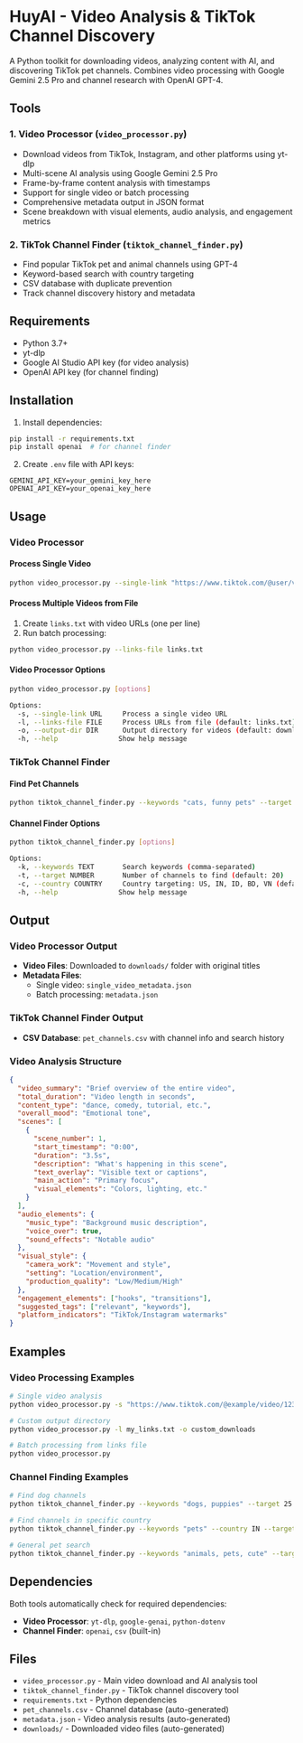 # HuyAI - Video Analysis & TikTok Channel Discovery

A Python toolkit for downloading videos, analyzing content with AI, and discovering TikTok pet channels. Combines video processing with Google Gemini 2.5 Pro and channel research with OpenAI GPT-4.

## Tools

### 1. Video Processor (`video_processor.py`)
- Download videos from TikTok, Instagram, and other platforms using yt-dlp
- Multi-scene AI analysis using Google Gemini 2.5 Pro
- Frame-by-frame content analysis with timestamps
- Support for single video or batch processing
- Comprehensive metadata output in JSON format
- Scene breakdown with visual elements, audio analysis, and engagement metrics

### 2. TikTok Channel Finder (`tiktok_channel_finder.py`)
- Find popular TikTok pet and animal channels using GPT-4
- Keyword-based search with country targeting
- CSV database with duplicate prevention
- Track channel discovery history and metadata

## Requirements

- Python 3.7+
- yt-dlp
- Google AI Studio API key (for video analysis)
- OpenAI API key (for channel finding)

## Installation

1. Install dependencies:
```bash
pip install -r requirements.txt
pip install openai  # for channel finder
```

2. Create `.env` file with API keys:
```
GEMINI_API_KEY=your_gemini_key_here
OPENAI_API_KEY=your_openai_key_here
```

## Usage

### Video Processor

#### Process Single Video
```bash
python video_processor.py --single-link "https://www.tiktok.com/@user/video/123456789"
```

#### Process Multiple Videos from File
1. Create `links.txt` with video URLs (one per line)
2. Run batch processing:
```bash
python video_processor.py --links-file links.txt
```

#### Video Processor Options
```bash
python video_processor.py [options]

Options:
  -s, --single-link URL     Process a single video URL
  -l, --links-file FILE     Process URLs from file (default: links.txt)
  -o, --output-dir DIR      Output directory for videos (default: downloads)
  -h, --help               Show help message
```

### TikTok Channel Finder

#### Find Pet Channels
```bash
python tiktok_channel_finder.py --keywords "cats, funny pets" --target 30 --country US
```

#### Channel Finder Options
```bash
python tiktok_channel_finder.py [options]

Options:
  -k, --keywords TEXT       Search keywords (comma-separated)
  -t, --target NUMBER       Number of channels to find (default: 20)
  -c, --country COUNTRY     Country targeting: US, IN, ID, BD, VN (default: US)
  -h, --help               Show help message
```

## Output

### Video Processor Output
- **Video Files**: Downloaded to `downloads/` folder with original titles
- **Metadata Files**: 
  - Single video: `single_video_metadata.json`
  - Batch processing: `metadata.json`

### TikTok Channel Finder Output
- **CSV Database**: `pet_channels.csv` with channel info and search history

### Video Analysis Structure
```json
{
  "video_summary": "Brief overview of the entire video",
  "total_duration": "Video length in seconds",
  "content_type": "dance, comedy, tutorial, etc.",
  "overall_mood": "Emotional tone",
  "scenes": [
    {
      "scene_number": 1,
      "start_timestamp": "0:00",
      "duration": "3.5s",
      "description": "What's happening in this scene",
      "text_overlay": "Visible text or captions",
      "main_action": "Primary focus",
      "visual_elements": "Colors, lighting, etc."
    }
  ],
  "audio_elements": {
    "music_type": "Background music description",
    "voice_over": true,
    "sound_effects": "Notable audio"
  },
  "visual_style": {
    "camera_work": "Movement and style",
    "setting": "Location/environment",
    "production_quality": "Low/Medium/High"
  },
  "engagement_elements": ["hooks", "transitions"],
  "suggested_tags": ["relevant", "keywords"],
  "platform_indicators": "TikTok/Instagram watermarks"
}
```

## Examples

### Video Processing Examples
```bash
# Single video analysis
python video_processor.py -s "https://www.tiktok.com/@example/video/123"

# Custom output directory
python video_processor.py -l my_links.txt -o custom_downloads

# Batch processing from links file
python video_processor.py
```

### Channel Finding Examples
```bash
# Find dog channels
python tiktok_channel_finder.py --keywords "dogs, puppies" --target 25

# Find channels in specific country
python tiktok_channel_finder.py --keywords "pets" --country IN --target 50

# General pet search
python tiktok_channel_finder.py --keywords "animals, pets, cute" --target 100
```

## Dependencies

Both tools automatically check for required dependencies:
- **Video Processor**: `yt-dlp`, `google-genai`, `python-dotenv`
- **Channel Finder**: `openai`, `csv` (built-in)

## Files

- `video_processor.py` - Main video download and AI analysis tool
- `tiktok_channel_finder.py` - TikTok channel discovery tool  
- `requirements.txt` - Python dependencies
- `pet_channels.csv` - Channel database (auto-generated)
- `metadata.json` - Video analysis results (auto-generated)
- `downloads/` - Downloaded video files (auto-generated)